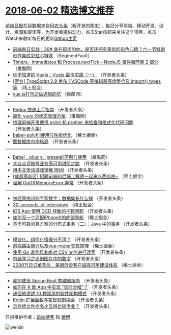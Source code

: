 # [2018-06-02 精选博文推荐](http://hao.caibaojian.com/date/2018/06/02)

[前端日报](http://caibaojian.com/c/news)栏目数据来自[码农头条](http://hao.caibaojian.com/)（我开发的爬虫），每日分享前端、移动开发、设计、资源和资讯等，为开发者提供动力，点击Star按钮来关注这个项目，点击Watch来收听每日的更新[Github主页](https://github.com/kujian/frontendDaily)
* [前端每日实战：39# 身在职场的你，是否还拥有童年的彩色心情？六一节特别创作条纹彩虹心特效](http://hao.caibaojian.com/76299.html) （SegmentFault）
* [Timers，Immediates 和 Process.nextTick &#8211; NodeJS 事件循环第 2 部分](http://hao.caibaojian.com/76352.html) （推酷网）
* [你不知道的 Vuejs：Vuejs 最佳实践（一）](http://hao.caibaojian.com/76309.html) （开发者头条）
* [[官方] TypeScript 2.9 发布 | VSCode 等编辑器高度整合及 import() types 等](http://hao.caibaojian.com/76305.html) （稀土掘金）
* [vue.js打包之后遇到的坑](http://hao.caibaojian.com/76351.html) （推酷网）

***
* [Redux 快速上手指南](http://hao.caibaojian.com/76321.html) （开发者头条）
* [简化 vuex 的状态管理方案](http://hao.caibaojian.com/76348.html) （推酷网）
* [梳理前端开发使用 eslint 和 prettier 来检查和格式化代码问题](http://hao.caibaojian.com/76327.html) （开发者头条）
* [babel-polyfill使用与性能优化](http://hao.caibaojian.com/76306.html) （稀土掘金）
* [图数据库市场格局](http://hao.caibaojian.com/76318.html) （开发者头条）

***
* [Babel：plugin、preset的区别与使用](http://hao.caibaojian.com/76349.html) （推酷网）
* [大众点评账号业务高可用进阶之路](http://hao.caibaojian.com/76311.html) （开发者头条）
* [用中文传话游戏理解 RNN](http://hao.caibaojian.com/76319.html) （开发者头条）
* [[成都高新区] 招聘前端和后端工程师一起来吃西瓜啦~](http://hao.caibaojian.com/76300.html) （稀土掘金）
* [理解 OutOfMemoryError 异常](http://hao.caibaojian.com/76308.html) （开发者头条）

***
* [神经网络识别手写数字：数据集长什么样](http://hao.caibaojian.com/76320.html) （开发者头条）
* [30-seconds-of-interviews](http://hao.caibaojian.com/76301.html) （稀土掘金）
* [iOS App 使用 GCD 导致的卡顿问题](http://hao.caibaojian.com/76322.html) （开发者头条）
* [如何写一个适配iPhoneX的底部导航](http://hao.caibaojian.com/76302.html) （稀土掘金）
* [基于可靠消息方案的分布式事务（二）：Java 中的事务](http://hao.caibaojian.com/76312.html) （开发者头条）

***
* [模块化、组件化傻傻分不清？](http://hao.caibaojian.com/76323.html) （开发者头条）
* [前端路由简介以及vue-router实现原理](http://hao.caibaojian.com/76303.html) （稀土掘金）
* [使用 Go 语言标准库对 CSV 文件进行读写](http://hao.caibaojian.com/76313.html) （开发者头条）
* [机器学习之识别图片中的数字](http://hao.caibaojian.com/76324.html) （开发者头条）
* [2000万日订单背后：美团外卖客户端高可用建设体系](http://hao.caibaojian.com/76304.html) （稀土掘金）

***
* [如何使用 Spring Boot 构建微服务](http://hao.caibaojian.com/76314.html) （开发者头条）
* [如何在 K 歌 App 中实现 “实时合唱”？](http://hao.caibaojian.com/76325.html) （开发者头条）
* [通俗地讲述 10 种常用的软件架构模式](http://hao.caibaojian.com/76315.html) （开发者头条）
* [Kotlin 扩展函数与实现机制探索](http://hao.caibaojian.com/76326.html) （开发者头条）
* [怎样给文件命名才显得比较专业？](http://hao.caibaojian.com/76310.html) （开发者头条）

日报维护作者：[前端博客](http://caibaojian.com/) 和 [微博](http://caibaojian.com/go/weibo)

![weixin](https://user-images.githubusercontent.com/3055447/38468989-651132ac-3b80-11e8-8e6b-15122322a9d7.png)